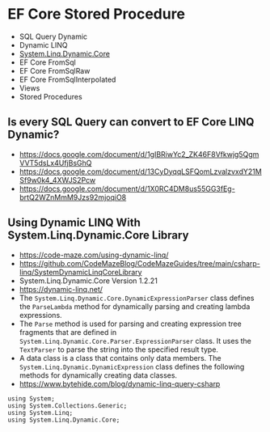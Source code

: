 # EF Core Stored Procedure
* SQL Query Dynamic
* Dynamic LINQ
* [System.Linq.Dynamic.Core](https://github.com/zzzprojects/System.Linq.Dynamic.Core)
* EF Core FromSql
* EF Core FromSqlRaw
* EF Core FromSqlInterpolated
* Views
* Stored Procedures

## Is every SQL Query can convert to EF Core LINQ Dynamic?
* https://docs.google.com/document/d/1gIBRiwYc2_ZK46F8Vfkwjg5QgmVVT5dsLx4UfjBsGhQ
* https://docs.google.com/document/d/13CyDyqqLSFQomLzvalzvxdY21MSf9w0k4_4XWJS2Pcw
* https://docs.google.com/document/d/1X0RC4DM8us55GG3fEg-brtQ2WZnMmM9Jzs92mjoqiO8

## Using Dynamic LINQ With System.Linq.Dynamic.Core Library
* https://code-maze.com/using-dynamic-linq/
* https://github.com/CodeMazeBlog/CodeMazeGuides/tree/main/csharp-linq/SystemDynamicLinqCoreLibrary
* System.Linq.Dynamic.Core Version 1.2.21
* https://dynamic-linq.net/
* The ```System.Linq.Dynamic.Core.DynamicExpressionParser``` class defines the ```ParseLambda``` method for dynamically parsing and creating lambda expressions.
* The ```Parse``` method is used for parsing and creating expression tree fragments that are defined in ```System.Linq.Dynamic.Core.Parser.ExpressionParser``` class. It uses the ```TextParser``` to parse the string into the specified result type.
* A data class is a class that contains only data members. The ```System.Linq.Dynamic.DynamicExpression``` class defines the following methods for dynamically creating data classes.
* https://www.bytehide.com/blog/dynamic-linq-query-csharp
```
using System;
using System.Collections.Generic;
using System.Linq;
using System.Linq.Dynamic.Core;
```
